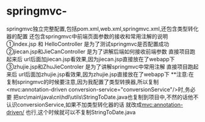 # springmvc-
springmvc独立完整配置,包括pom.xml,web.xml,springmvc.xml,还包含类型转化器的配置
还包含springmvc中前端页面参数的接收和常用注解的说明
      ①index.jsp 和 HelloController 是为了测试springmvc是否配置成功
      ②jiecan.jsp和JieCanController 是为了讲解后端如何接收前端参数 直接项目跑起来后 url后面加jiecan.jsp看效果,因为jiecan.jsp直接放在了webapp下
      ③zhujie.jsp和ZhuJieControler  是为了讲解springmvc中常用注解  直接项目跑起来后 url后面加zhujie.jsp看效果,因为zhujie.jsp直接放在了webapp下
**注意:在复制springmvc的时候要注意,因为我配置了类型转换器,所以复制<mvc:annotation-driven conversion-service="conversionService"/>时,务必要
把src\main\java\cn\hdl\utils\StringToDate.java也复制到项目中,不然的话他不认识conversionService,如果不加类型转化器的话 就改成<mvc:annotation-driven/> 也行,这个时候就可以不复制StringToDate.java
